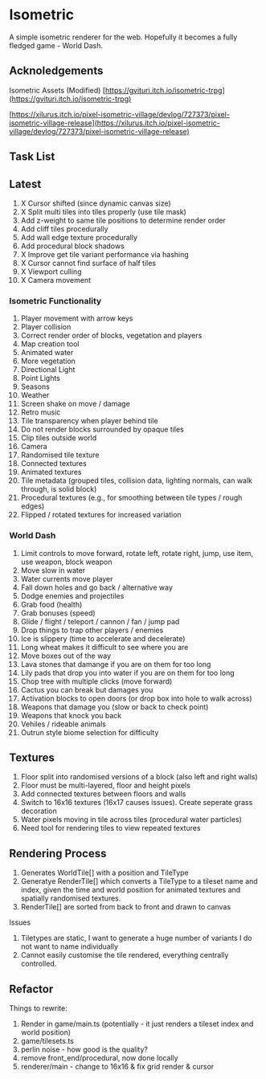# Isometric

A simple isometric renderer for the web. Hopefully it becomes a fully fledged game - World Dash.

## Acknoledgements

Isometric Assets (Modified)
[https://gvituri.itch.io/isometric-trpg](https://gvituri.itch.io/isometric-trpg)

[https://xilurus.itch.io/pixel-isometric-village/devlog/727373/pixel-isometric-village-release](https://xilurus.itch.io/pixel-isometric-village/devlog/727373/pixel-isometric-village-release)

## Task List

## Latest

1. X Cursor shifted (since dynamic canvas size)
2. X Split multi tiles into tiles properly (use tile mask)
3. Add z-weight to same tile positions to determine render order
4. Add cliff tiles procedurally
5. Add wall edge texture procedurally
6. Add procedural block shadows
7. X Improve get tile variant performance via hashing
8. X Cursor cannot find surface of half tiles
9. X Viewport culling
10. X Camera movement

### Isometric Functionality

1. Player movement with arrow keys
2. Player collision
3. Correct render order of blocks, vegetation and players
4. Map creation tool
5. Animated water
6. More vegetation
7. Directional Light
8. Point Lights
9. Seasons
10. Weather
11. Screen shake on move / damage
12. Retro music
13. Tile transparency when player behind tile
14. Do not render blocks surrounded by opaque tiles
15. Clip tiles outside world
16. Camera
17. Randomised tile texture
18. Connected textures
19. Animated textures
20. Tile metadata (grouped tiles, collision data, lighting normals, can walk through, is solid block)
21. Procedural textures (e.g., for smoothing between tile types / rough edges)
22. Flipped / rotated textures for increased variation

### World Dash

1. Limit controls to move forward, rotate left, rotate right, jump, use item, use weapon, block weapon
2. Move slow in water
3. Water currents move player
4. Fall down holes and go back / alternative way
5. Dodge enemies and projectiles
6. Grab food (health)
7. Grab bonuses (speed)
8. Glide / flight / teleport / cannon / fan / jump pad
9. Drop things to trap other players / enemies
10. Ice is slippery (time to accelerate and decelerate)
11. Long wheat makes it difficult to see where you are
12. Move boxes out of the way
13. Lava stones that damange if you are on them for too long
14. Lily pads that drop you into water if you are on them for too long
15. Chop tree with multiple clicks (move forward)
16. Cactus you can break but damages you
17. Activation blocks to open doors (or drop box into hole to walk across)
18. Weapons that damage you (slow or back to check point)
19. Weapons that knock you back
20. Vehiles / rideable animals
21. Outrun style biome selection for difficulty

## Textures

1. Floor split into randomised versions of a block (also left and right walls)
2. Floor must be multi-layered, floor and height pixels
3. Add connected textures between floors and walls
4. Switch to 16x16 textures (16x17 causes issues). Create seperate grass decoration
5. Water pixels moving in tile across tiles (procedural water particles)
6. Need tool for rendering tiles to view repeated textures 

## Rendering Process

1. Generates WorldTile[] with a position and TileType
2. Generatye RenderTile[] which converts a TileType to a tileset name and index, given the time and world position for animated textures and spatially randomised textures.
3. RenderTile[] are sorted from back to front and drawn to canvas

Issues
1. Tiletypes are static, I want to generate a huge number of variants I do not want to name individually
2. Cannot easily customise the tile rendered, everything centrally controlled.

## Refactor

Things to rewrite:

1. Render in game/main.ts (potentially - it just renders a tileset index and world position)
2. game/tilesets.ts
3. perlin noise - how good is the quality?
4. remove front_end/procedural, now done locally
5. renderer/main - change to 16x16 & fix grid render & cursor